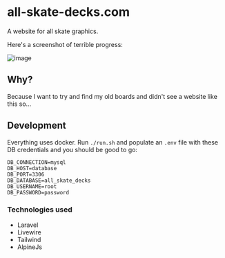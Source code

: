 # all-skate-decks.com

A website for all skate graphics.

Here's a screenshot of terrible progress:

![image](https://user-images.githubusercontent.com/9536682/183125468-564ead80-9546-428e-ab6b-41226de805a1.png)


## Why?

Because I want to try and find my old boards and didn't see a website like this so...

## Development

Everything uses docker. Run `./run.sh` and populate an `.env` file with these
DB credentials and you should be good to go:

```
DB_CONNECTION=mysql
DB_HOST=database
DB_PORT=3306
DB_DATABASE=all_skate_decks
DB_USERNAME=root
DB_PASSWORD=password
```

### Technologies used

- Laravel
- Livewire
- Tailwind
- AlpineJs
